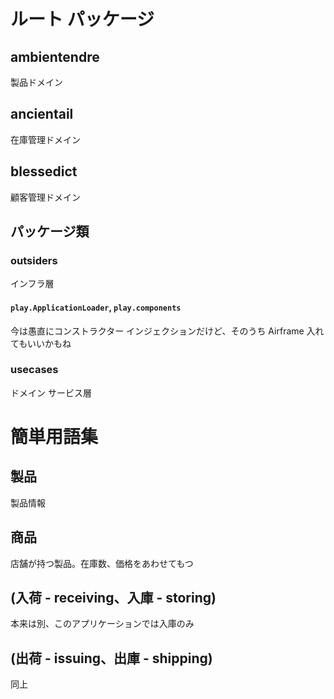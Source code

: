 # ルート パッケージ
## ambientendre
製品ドメイン

## ancientail
在庫管理ドメイン

## blessedict
顧客管理ドメイン
  
## パッケージ類
### outsiders
インフラ層

#### `play.ApplicationLoader`, `play.components`
今は愚直にコンストラクター インジェクションだけど、そのうち Airframe 入れてもいいかもね

### usecases
ドメイン サービス層

# 簡単用語集
## 製品
製品情報

## 商品
店舗が持つ製品。在庫数、価格をあわせてもつ

## (入荷 - receiving、入庫 - storing)
本来は別、このアプリケーションでは入庫のみ

## (出荷 - issuing、出庫 - shipping)
同上

